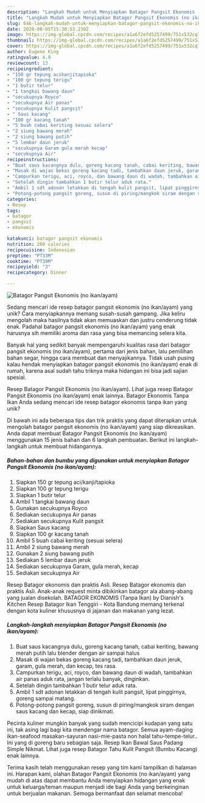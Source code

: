 ```yaml
---
description: "Langkah Mudah untuk Menyiapkan Batagor Pangsit Ekonomis (no ikan/ayam), Lezat Sekali"
title: "Langkah Mudah untuk Menyiapkan Batagor Pangsit Ekonomis (no ikan/ayam), Lezat Sekali"
slug: 646-langkah-mudah-untuk-menyiapkan-batagor-pangsit-ekonomis-no-ikan-ayam-lezat-sekali
date: 2020-08-05T15:30:53.230Z
image: https://img-global.cpcdn.com/recipes/a1a6f2efd5257499/751x532cq70/batagor-pangsit-ekonomis-no-ikanayam-foto-resep-utama.jpg
thumbnail: https://img-global.cpcdn.com/recipes/a1a6f2efd5257499/751x532cq70/batagor-pangsit-ekonomis-no-ikanayam-foto-resep-utama.jpg
cover: https://img-global.cpcdn.com/recipes/a1a6f2efd5257499/751x532cq70/batagor-pangsit-ekonomis-no-ikanayam-foto-resep-utama.jpg
author: Eugene King
ratingvalue: 4.9
reviewcount: 13
recipeingredient:
- "150 gr tepung acikanjitapioka"
- "100 gr tepung terigu"
- "1 butir telur"
- "1 tangkai bawang daun"
- "secukupnya Royco"
- "secukupnya Air panas"
- "secukupnya Kulit pangsit"
- " Saus kacang"
- "100 gr kacang tanah"
- "5 buah cabai keriting sesuai selera"
- "2 siung bawang merah"
- "2 siung bawang putih"
- "5 lembar daun jeruk"
- "secukupnya Garam gula merah kecap"
- "secukupnya Air"
recipeinstructions:
- "Buat saus kacangnya dulu, goreng kacang tanah, cabai keriting, bawang merah putih lalu blender dengan air sampai halus"
- "Masak di wajan bekas goreng kacang tadi, tambahkan daun jeruk, garam, gula merah, dan kecap, tes rasa."
- "Campurkan terigu, aci, royco, dan bawang daun di wadah, tambahkan air panas aduk rata, jangan terlalu banyak, dinginkan."
- "Setelah dingin tambahkan 1 butir telur aduk rata."
- "Ambil 1 sdt adonan letakkan di tengah kulit pangsit, lipat pinggirnya, goreng sampai matang."
- "Potong-potong pangsit goreng, susun di piring/mangkok siram dengan saus kacang dan kecap, siap dinikmati."
categories:
- Resep
tags:
- batagor
- pangsit
- ekonomis

katakunci: batagor pangsit ekonomis 
nutrition: 260 calories
recipecuisine: Indonesian
preptime: "PT33M"
cooktime: "PT39M"
recipeyield: "3"
recipecategory: Dinner

---
```



![Batagor Pangsit Ekonomis (no ikan/ayam)](https://img-global.cpcdn.com/recipes/a1a6f2efd5257499/751x532cq70/batagor-pangsit-ekonomis-no-ikanayam-foto-resep-utama.jpg)

Sedang mencari ide resep batagor pangsit ekonomis (no ikan/ayam) yang unik? Cara menyiapkannya memang susah-susah gampang. Jika keliru mengolah maka hasilnya tidak akan memuaskan dan justru cenderung tidak enak. Padahal batagor pangsit ekonomis (no ikan/ayam) yang enak harusnya sih memiliki aroma dan rasa yang bisa memancing selera kita.

Banyak hal yang sedikit banyak mempengaruhi kualitas rasa dari batagor pangsit ekonomis (no ikan/ayam), pertama dari jenis bahan, lalu pemilihan bahan segar, hingga cara membuat dan menyajikannya. Tidak usah pusing kalau hendak menyiapkan batagor pangsit ekonomis (no ikan/ayam) enak di rumah, karena asal sudah tahu triknya maka hidangan ini bisa jadi sajian spesial.

Resep Batagor Pangsit Ekonomis (no ikan/ayam). Lihat juga resep Batagor Pangsit Ekonomis (no ikan/ayam) enak lainnya. Batagor Ekonomis Tanpa Ikan Anda sedang mencari ide resep batagor ekonomis tanpa ikan yang unik?


Di bawah ini ada beberapa tips dan trik praktis yang dapat diterapkan untuk mengolah batagor pangsit ekonomis (no ikan/ayam) yang siap dikreasikan. Anda dapat membuat Batagor Pangsit Ekonomis (no ikan/ayam) menggunakan 15 jenis bahan dan 6 langkah pembuatan. Berikut ini langkah-langkah untuk membuat hidangannya.

<!--inarticleads1-->

##### Bahan-bahan dan bumbu yang digunakan untuk menyiapkan Batagor Pangsit Ekonomis (no ikan/ayam):

1. Siapkan 150 gr tepung aci/kanji/tapioka
1. Siapkan 100 gr tepung terigu
1. Siapkan 1 butir telur
1. Ambil 1 tangkai bawang daun
1. Gunakan secukupnya Royco
1. Sediakan secukupnya Air panas
1. Sediakan secukupnya Kulit pangsit
1. Siapkan  Saus kacang
1. Siapkan 100 gr kacang tanah
1. Ambil 5 buah cabai keriting (sesuai selera)
1. Ambil 2 siung bawang merah
1. Gunakan 2 siung bawang putih
1. Sediakan 5 lembar daun jeruk
1. Sediakan secukupnya Garam, gula merah, kecap
1. Sediakan secukupnya Air


Resep Batagor ekonomis dan praktis Asli. Resep Batagor ekonomis dan praktis Asli. Anak-anak request minta dibikinkan batagor ala abang-abang yang jualan disekolah. BATAGOR EKONOMIS (Tanpa Ikan) by Dianish&#39;s Kitchen Resep Batagor Ikan Tenggiri - Kota Bandung memang terkenal dengan kota kuliner khususnya di jajanan dan makanan yang lezat. 

<!--inarticleads2-->

##### Langkah-langkah menyiapkan Batagor Pangsit Ekonomis (no ikan/ayam):

1. Buat saus kacangnya dulu, goreng kacang tanah, cabai keriting, bawang merah putih lalu blender dengan air sampai halus
1. Masak di wajan bekas goreng kacang tadi, tambahkan daun jeruk, garam, gula merah, dan kecap, tes rasa.
1. Campurkan terigu, aci, royco, dan bawang daun di wadah, tambahkan air panas aduk rata, jangan terlalu banyak, dinginkan.
1. Setelah dingin tambahkan 1 butir telur aduk rata.
1. Ambil 1 sdt adonan letakkan di tengah kulit pangsit, lipat pinggirnya, goreng sampai matang.
1. Potong-potong pangsit goreng, susun di piring/mangkok siram dengan saus kacang dan kecap, siap dinikmati.


Pecinta kuliner mungkin banyak yang sudah mencicipi kudapan yang satu ini, tak asing lagi bagi kita mendengar nama batagor. Semua ayam-daging ikan-seafood masakan-sayuran nasi-mie-pasta non halal tahu-tempe-telur.. Ini yang di goreng baru sebagian saja. Resep Ikan Bawal Saus Padang Simple Nikmat. Lihat juga resep Batagor Tahu Kulit Pangsit (Bumbu Kacang) enak lainnya. 

Terima kasih telah menggunakan resep yang tim kami tampilkan di halaman ini. Harapan kami, olahan Batagor Pangsit Ekonomis (no ikan/ayam) yang mudah di atas dapat membantu Anda menyiapkan hidangan yang enak untuk keluarga/teman maupun menjadi ide bagi Anda yang berkeinginan untuk berjualan makanan. Semoga bermanfaat dan selamat mencoba!
